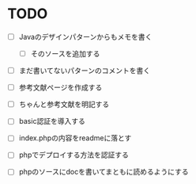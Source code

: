 # TODO

- [ ] Javaのデザインパターンからもメモを書く
  - [ ] そのソースを追加する
- [ ] まだ書いてないパターンのコメントを書く
- [ ] 参考文献ページを作成する
- [ ] ちゃんと参考文献を明記する
- [ ] basic認証を導入する
- [ ] index.phpの内容をreadmeに落とす
- [ ] phpでデプロイする方法を認証する
- [ ] phpのソースにdocを書いてまともに読めるようにする

